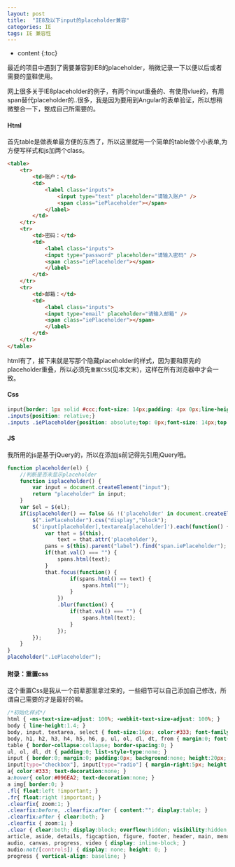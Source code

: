 ```yaml
---
layout: post
title:  "IE8及以下input的placeholder兼容"
categories: IE
tags: IE 兼容性
---
```


* content
{:toc}

最近的项目中遇到了需要兼容到IE8的placeholder，稍微记录一下以便以后或者需要的童鞋使用。

网上很多关于IE8placeholder的例子，有两个input重叠的、有使用vlue的，有用span替代placeholder的..很多，我是因为要用到Angular的表单验证，所以想稍微整合一下，整成自己所需要的。




#### Html

首先table是做表单最方便的东西了，所以这里就用一个简单的table做个小表单,为方便写样式和js加两个class。

```html
<table>
	<tr>
		<td>账户：</td>
		<td>
			<label class="inputs">
				<input type="text" placeholder="请输入账户" />
				<span class="iePlaceholder"></span>
			</label>
		</td>
	</tr>
	<tr>
		<td>密码：</td>
		<td>
			<label class="inputs">
			<input type="password" placeholder="请输入密码" />
			<span class="iePlaceholder"></span>
			</label>
		</td>
	</tr>
	<tr>
		<td>邮箱：</td>
		<td>
			<label class="inputs">
			<input type="email" placeholder="请输入邮箱" />
			<span class="iePlaceholder"></span>
			</label>
		</td>
	</tr>
</table>
```

html有了，接下来就是写那个隐藏placeholder的样式，因为要和原先的placeholder重叠，所以必须先`重置CSS`(见本文末)，这样在所有浏览器中才会一致。

#### Css

```css
input{border: 1px solid #ccc;font-size: 14px;padding: 4px 0px;line-height: 24px;height: 24px;}
.inputs{position: relative;}
.inputs .iePlaceholder{position: absolute;top: 0px;font-size: 14px;top: 2px;left: 1px;color: #a9a9a9;cursor: text;display: none;}
```

#### JS

我所用的js是基于jQuery的，所以在添加js前记得先引用jQuery哦。

```javascript
function placeholder(el) {
	//判断是否未显示placeholder
	function isplaceholder() {
		var input = document.createElement("input");
		return "placeholder" in input;
	}
	var $el = $(el);
	if(isplaceholder() == false && !('placeholder' in document.createElement('input'))) {
		$(".iePlaceholder").css("display","block");
		$('input[placeholder],textarea[placeholder]').each(function() {
			var that = $(this),
				text = that.attr('placeholder'),
			pans = $(this).parent("label").find("span.iePlaceholder");
			if(that.val() === "") {
				spans.html(text);
			}
			that.focus(function() {
					if(spans.html() == text) {
						spans.html("");
					}
				})
				.blur(function() {
					if(that.val() === "") {
						spans.html(text);
					}
				});
		});
	}
}
placeholder(".iePlaceholder");
```

#### 附录：重置css

这个重置Css是我从一个前辈那里拿过来的，一些细节可以自己添加自己修改，所谓自己需要的才是最好的嘛。

```css
/*初始化样式*/
html { -ms-text-size-adjust: 100%; -webkit-text-size-adjust: 100%; }
body { line-height:1.4; }
body, input, textarea, select { font-size:16px; color:#333; font-family:arial,"microsoft yahei",Verdana,Geneva,sans-serif; }
body, h1, h2, h3, h4, h5, h6, p, ul, ol, dl, dt, from { margin:0; font-weight:normal; }
table { border-collapse:collapse; border-spacing:0; }
ul, ol, dl, dt { padding:0; list-style-type:none; }
input { border:0; margin:0; padding:0px; background:none; height:20px; line-height:20px; border-radius:3px; }
input[type="checkbox"], input[type="radio"] { margin-right:5px; height:14px; line-height:14px; }
a{ color:#333; text-decoration:none; }
a:hover{ color:#096EA2; text-decoration:none; }
a img{ border:0; }
.fl{ float:left !important; }
.fr{ float:right !important; }
.clearfix{ zoom:1; }
.clearfix:before, .clearfix:after { content:""; display:table; }
.clearfix:after { clear:both; }
.clearfix { zoom:1; }
.clear { clear:both; display:block; overflow:hidden; visibility:hidden; width:0; height:0; }
article, aside, details, figcaption, figure, footer, header, main, menu, nav, section, summary { display: block; }
audio, canvas, progress, video { display: inline-block; }
audio:not([controls]) { display: none; height: 0; }
progress { vertical-align: baseline; }
```